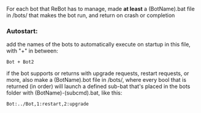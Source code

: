 For each bot that ReBot has to manage, made **at least** a (BotName).bat file in /bots/ that makes the bot run, and return on crash or completion

### Autostart:

add the names of the bots to automatically execute on startup in this file, with "+" in between:

`Bot + Bot2`

if the bot supports or returns with upgrade requests, restart requests, or more, also make a (BotName).bot file in /bots/, where every bool that is returned (in order) will launch a defined sub-bat that's placed in the bots folder with (BotName)-(subcmd).bat, like this:

```
Bot:../Bot,1:restart,2:upgrade
```